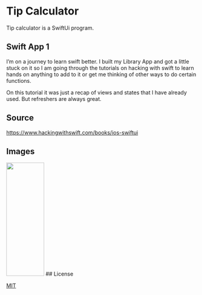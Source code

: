 # Tip Calculator
Tip calculator is a SwiftUi program.

## Swift App 1
I’m on a journey to learn swift better. I built my Library App and got a little stuck on it so I am going through the tutorials on hacking with swift to learn hands on anything to add to it or get me thinking of other ways to do certain functions.

On this tutorial it was just a recap of views and states that I have already used. But refreshers are always great.

## Source 

https://www.hackingwithswift.com/books/ios-swiftui
## Images

<img src="[https://your-image-url.type](https://github.com/epryor1/swift-tipcalc/assets/64035893/0f4887ab-9cdc-4b1e-8bf8-0b13053e9311)" width="100" height="300">
## License

[MIT](https://choosealicense.com/licenses/mit/)
